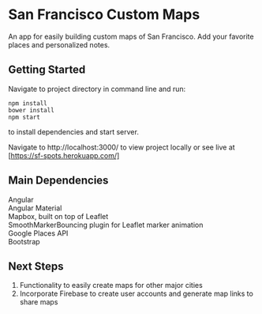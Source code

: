 # San Francisco Custom Maps
An app for easily building custom maps of San Francisco.  Add your favorite places and personalized notes.

## Getting Started
Navigate to project directory in command line and run:
```
npm install
bower install
npm start
```
to install dependencies and start server.  

Navigate to http://localhost:3000/ to view project locally or see live at [https://sf-spots.herokuapp.com/]

## Main Dependencies
Angular<br>
Angular Material<br>
Mapbox, built on top of Leaflet<br>
SmoothMarkerBouncing plugin for Leaflet marker animation<br>
Google Places API<br>
Bootstrap


## Next Steps
1. Functionality to easily create maps for other major cities
2. Incorporate Firebase to create user accounts and generate map links to share maps